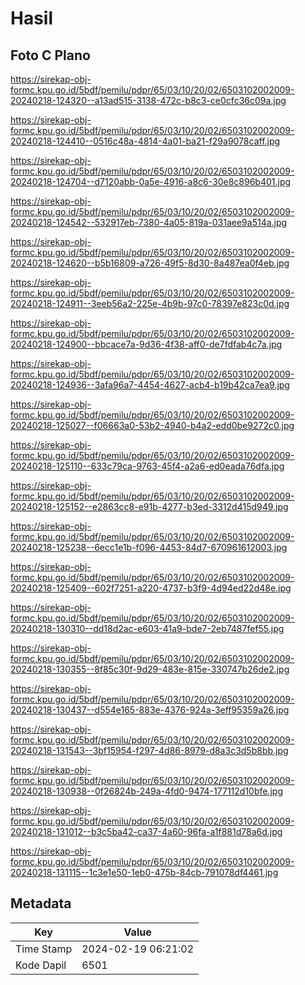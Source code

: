 # Hasil

## Foto C Plano

https://sirekap-obj-formc.kpu.go.id/5bdf/pemilu/pdpr/65/03/10/20/02/6503102002009-20240218-124320--a13ad515-3138-472c-b8c3-ce0cfc36c09a.jpg

https://sirekap-obj-formc.kpu.go.id/5bdf/pemilu/pdpr/65/03/10/20/02/6503102002009-20240218-124410--0516c48a-4814-4a01-ba21-f29a9078caff.jpg

https://sirekap-obj-formc.kpu.go.id/5bdf/pemilu/pdpr/65/03/10/20/02/6503102002009-20240218-124704--d7120abb-0a5e-4916-a8c6-30e8c896b401.jpg

https://sirekap-obj-formc.kpu.go.id/5bdf/pemilu/pdpr/65/03/10/20/02/6503102002009-20240218-124542--532917eb-7380-4a05-819a-031aee9a514a.jpg

https://sirekap-obj-formc.kpu.go.id/5bdf/pemilu/pdpr/65/03/10/20/02/6503102002009-20240218-124620--b5b16809-a726-49f5-8d30-8a487ea0f4eb.jpg

https://sirekap-obj-formc.kpu.go.id/5bdf/pemilu/pdpr/65/03/10/20/02/6503102002009-20240218-124911--3eeb56a2-225e-4b9b-97c0-78397e823c0d.jpg

https://sirekap-obj-formc.kpu.go.id/5bdf/pemilu/pdpr/65/03/10/20/02/6503102002009-20240218-124900--bbcace7a-9d36-4f38-aff0-de7fdfab4c7a.jpg

https://sirekap-obj-formc.kpu.go.id/5bdf/pemilu/pdpr/65/03/10/20/02/6503102002009-20240218-124936--3afa96a7-4454-4627-acb4-b19b42ca7ea9.jpg

https://sirekap-obj-formc.kpu.go.id/5bdf/pemilu/pdpr/65/03/10/20/02/6503102002009-20240218-125027--f06663a0-53b2-4940-b4a2-edd0be9272c0.jpg

https://sirekap-obj-formc.kpu.go.id/5bdf/pemilu/pdpr/65/03/10/20/02/6503102002009-20240218-125110--633c79ca-9763-45f4-a2a6-ed0eada76dfa.jpg

https://sirekap-obj-formc.kpu.go.id/5bdf/pemilu/pdpr/65/03/10/20/02/6503102002009-20240218-125152--e2863cc8-e91b-4277-b3ed-3312d415d949.jpg

https://sirekap-obj-formc.kpu.go.id/5bdf/pemilu/pdpr/65/03/10/20/02/6503102002009-20240218-125238--6ecc1e1b-f096-4453-84d7-670961612003.jpg

https://sirekap-obj-formc.kpu.go.id/5bdf/pemilu/pdpr/65/03/10/20/02/6503102002009-20240218-125409--602f7251-a220-4737-b3f9-4d94ed22d48e.jpg

https://sirekap-obj-formc.kpu.go.id/5bdf/pemilu/pdpr/65/03/10/20/02/6503102002009-20240218-130310--dd18d2ac-e603-41a9-bde7-2eb7487fef55.jpg

https://sirekap-obj-formc.kpu.go.id/5bdf/pemilu/pdpr/65/03/10/20/02/6503102002009-20240218-130355--8f85c30f-9d29-483e-815e-330747b26de2.jpg

https://sirekap-obj-formc.kpu.go.id/5bdf/pemilu/pdpr/65/03/10/20/02/6503102002009-20240218-130437--d554e165-883e-4376-924a-3eff95359a26.jpg

https://sirekap-obj-formc.kpu.go.id/5bdf/pemilu/pdpr/65/03/10/20/02/6503102002009-20240218-131543--3bf15954-f297-4d86-8979-d8a3c3d5b8bb.jpg

https://sirekap-obj-formc.kpu.go.id/5bdf/pemilu/pdpr/65/03/10/20/02/6503102002009-20240218-130938--0f26824b-249a-4fd0-9474-177112d10bfe.jpg

https://sirekap-obj-formc.kpu.go.id/5bdf/pemilu/pdpr/65/03/10/20/02/6503102002009-20240218-131012--b3c5ba42-ca37-4a60-96fa-a1f881d78a6d.jpg

https://sirekap-obj-formc.kpu.go.id/5bdf/pemilu/pdpr/65/03/10/20/02/6503102002009-20240218-131115--1c3e1e50-1eb0-475b-84cb-791078df4461.jpg


## Metadata

| Key        | Value               |
| ---------- | ------------------- |
| Time Stamp | 2024-02-19 06:21:02 |
| Kode Dapil | 6501                |



